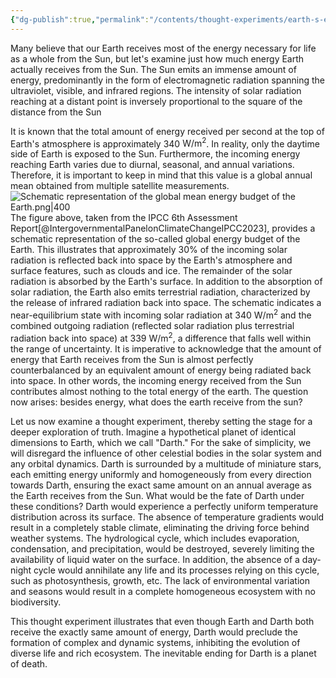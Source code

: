 ```yaml
---
{"dg-publish":true,"permalink":"/contents/thought-experiments/earth-s-energy-budget/","dgShowToc":true,"noteIcon":null,"created":"2024-11-27T23:32:12.295+01:00","updated":"2024-11-28T23:02:21.605+01:00"}
---
```


 

Many believe that our Earth receives most of the energy necessary for life as a whole from the Sun, but let's examine just how much energy Earth actually receives from the Sun. The Sun emits an immense amount of energy, predominantly in the form of electromagnetic radiation spanning the ultraviolet, visible, and infrared regions. The intensity of solar radiation reaching at a distant point is inversely proportional to the square of the distance from the Sun

It is known that the total amount of energy received per second at the top of Earth's atmosphere is approximately 340 $\text{W}/\text{m}^2$. In reality, only the daytime side of Earth is exposed to the Sun. Furthermore, the incoming energy reaching Earth varies due to diurnal, seasonal, and annual variations. Therefore, it is important to keep in mind that this value is a global annual mean obtained from multiple satellite measurements.
![Schematic representation of the global mean energy budget of the Earth.png|400](/img/user/Contents/Thought%20experiments/Schematic%20representation%20of%20the%20global%20mean%20energy%20budget%20of%20the%20Earth.png)
The figure above, taken from the IPCC 6th Assessment Report[@IntergovernmentalPanelonClimateChangeIPCC2023], provides a schematic representation of the so-called global energy budget of the Earth. This illustrates that approximately 30% of the incoming solar radiation is reflected back into space by the Earth's atmosphere and surface features, such as clouds and ice. The remainder of the solar radiation is absorbed by the Earth's surface. In addition to the absorption of solar radiation, the Earth also emits terrestrial radiation, characterized by the release of infrared radiation back into space. The schematic indicates a near-equilibrium state with incoming solar radiation at 340 $\text{W}/\text{m}^{2}$ and the combined outgoing radiation (reflected solar radiation plus terrestrial radiation back into space) at 339 $\text{W}/\text{m}^{2}$, a difference that falls well within the range of uncertainty. It is imperative to acknowledge that the amount of energy that Earth receives from the Sun is almost perfectly counterbalanced by an equivalent amount of energy being radiated back into space. In other words, the incoming energy received from the Sun contributes almost nothing to the total energy of the earth. The question now arises: besides energy, what does the earth receive from the sun?

Let us now examine a thought experiment, thereby setting the stage for a deeper exploration of truth. Imagine a hypothetical planet of identical dimensions to Earth, which we call "Darth." For the sake of simplicity, we will disregard the influence of other celestial bodies in the solar system and any orbital dynamics. Darth is surrounded by a multitude of miniature stars, each emitting energy uniformly and homogeneously from every direction towards Darth, ensuring the exact same amount on an annual average as the Earth receives from the Sun. What would be the fate of Darth under these conditions? Darth would experience a perfectly uniform temperature distribution across its surface. The absence of temperature gradients would result in a completely stable climate, eliminating the driving force behind weather systems. The hydrological cycle, which includes evaporation, condensation, and precipitation, would be destroyed, severely limiting the availability of liquid water on the surface. In addition, the absence of a day-night cycle would annihilate any life and its processes relying on this cycle, such as photosynthesis, growth, etc. The lack of environmental variation and seasons would result in a complete homogeneous ecosystem with no biodiversity. 

This thought experiment illustrates that even though Earth and Darth both receive the exactly same amount of energy, Darth would preclude the formation of complex and dynamic systems, inhibiting the evolution of diverse life and rich ecosystem. The inevitable ending for Darth is a planet of death.

